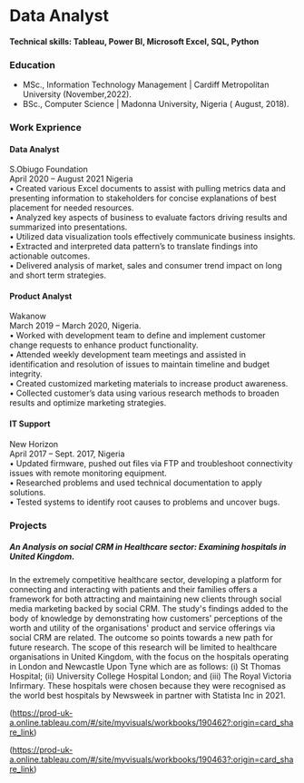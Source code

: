 # Data Analyst

#### Technical skills: Tableau, Power BI, Microsoft Excel, SQL, Python

### Education
- MSc., Information Technology Management | Cardiff Metropolitan University (November,2022).  <br>
- BSc., Computer Science | Madonna University, Nigeria ( August, 2018).<br>

### Work Exprience
#### Data Analyst
S.Obiugo Foundation <br>
April 2020 – August 2021  Nigeria <br>
• Created various Excel documents to assist with pulling metrics data
and presenting information to stakeholders for concise explanations
of best placement for needed resources.<br>
• Analyzed key aspects of business to evaluate factors driving results
and summarized into presentations.<br>
• Utilized data visualization tools effectively communicate business
insights.<br>
• Extracted and interpreted data pattern’s to translate findings into
actionable outcomes.<br>
• Delivered analysis of market, sales and consumer trend impact on
long and short term strategies.<br>


#### Product Analyst
Wakanow <br>
March 2019 – March 2020, Nigeria. <br>
• Worked with development team to define and implement customer
change requests to enhance product functionality. <br>
• Attended weekly development team meetings and assisted in
identification and resolution of issues to maintain timeline and
budget integrity.<br>
• Created customized marketing materials to increase product
awareness. <br>
• Collected customer’s data using various research methods to broaden
results and optimize marketing strategies.<br>


#### IT Support
New Horizon <br>
April 2017 – Sept. 2017, Nigeria <br>
• Updated firmware, pushed out files via FTP and troubleshoot
connectivity issues with remote monitoring equipment.<br>
• Researched problems and used technical documentation to apply
solutions.<br>
• Tested systems to identify root causes to problems and uncover bugs. <br>



### Projects
##### An Analysis on social CRM in Healthcare sector: Examining hospitals in United Kingdom.
In the extremely competitive healthcare sector, developing a platform for connecting and interacting with patients and their families offers a framework for both attracting and maintaining new clients through social media marketing backed by social CRM. The study's findings added to the body of knowledge by demonstrating how customers' perceptions of the worth and utility of the organisations' product and service offerings via social CRM are related. The outcome so points towards a new path for future research. The scope of this research will be limited to healthcare organisations in United Kingdom, with the focus on the hospitals operating in London and Newcastle Upon Tyne which are as follows: (i) St Thomas Hospital; (ii) University College Hospital London; and (iii) The Royal Victoria Infirmary. These hospitals were chosen because they were recognised as the world best hospitals by Newsweek in partner with Statista Inc in 2021.

(https://prod-uk-a.online.tableau.com/#/site/myvisuals/workbooks/190462?:origin=card_share_link)

(https://prod-uk-a.online.tableau.com/#/site/myvisuals/workbooks/190463?:origin=card_share_link)

